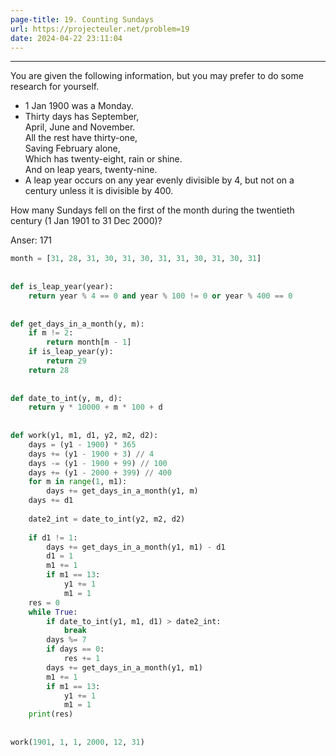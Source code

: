 ```yaml
---
page-title: 19. Counting Sundays
url: https://projecteuler.net/problem=19
date: 2024-04-22 23:11:04
---
```

---
<p>You are given the following information, but you may prefer to do some research for yourself.</p>
<ul><li>1 Jan 1900 was a Monday.</li>
<li>Thirty days has September,<br />
April, June and November.<br />
All the rest have thirty-one,<br />
Saving February alone,<br />
Which has twenty-eight, rain or shine.<br />
And on leap years, twenty-nine.</li>
<li>A leap year occurs on any year evenly divisible by 4, but not on a century unless it is divisible by 400.</li>
</ul>

How many Sundays fell on the first of the month during the twentieth century (1 Jan 1901 to 31 Dec 2000)?

Anser: 171

```python
month = [31, 28, 31, 30, 31, 30, 31, 31, 30, 31, 30, 31]  
  
  
def is_leap_year(year):  
    return year % 4 == 0 and year % 100 != 0 or year % 400 == 0  
  
  
def get_days_in_a_month(y, m):  
    if m != 2:  
        return month[m - 1]  
    if is_leap_year(y):  
        return 29  
    return 28  
  
  
def date_to_int(y, m, d):  
    return y * 10000 + m * 100 + d  
  
  
def work(y1, m1, d1, y2, m2, d2):  
    days = (y1 - 1900) * 365  
    days += (y1 - 1900 + 3) // 4  
    days -= (y1 - 1900 + 99) // 100  
    days += (y1 - 2000 + 399) // 400  
    for m in range(1, m1):  
        days += get_days_in_a_month(y1, m)  
    days += d1  
  
    date2_int = date_to_int(y2, m2, d2)  
  
    if d1 != 1:  
        days += get_days_in_a_month(y1, m1) - d1  
        d1 = 1  
        m1 += 1  
        if m1 == 13:  
            y1 += 1  
            m1 = 1  
    res = 0  
    while True:  
        if date_to_int(y1, m1, d1) > date2_int:  
            break  
        days %= 7  
        if days == 0:  
            res += 1  
        days += get_days_in_a_month(y1, m1)  
        m1 += 1  
        if m1 == 13:  
            y1 += 1  
            m1 = 1  
    print(res)  
  
  
work(1901, 1, 1, 2000, 12, 31)
```